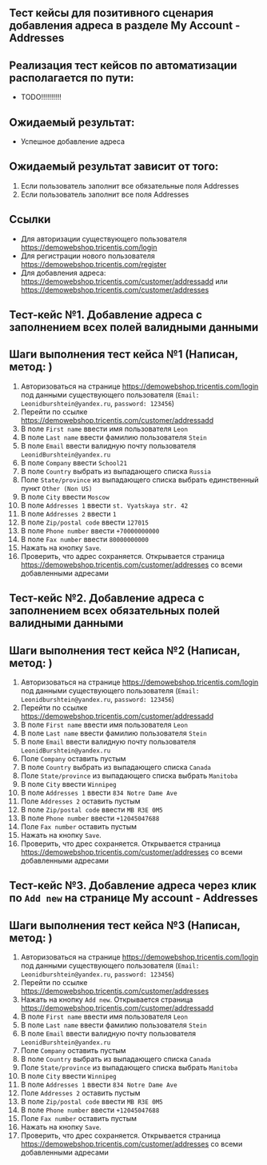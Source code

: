## Тест кейсы для позитивного сценария добавления адреса в разделе My Account - Addresses

## Реализация тест кейсов по автоматизации располагается по пути:

- TODO!!!!!!!!!!

## Ожидаемый результат:

- Успешное добавление адреса

## Ожидаемый результат зависит от того:

1) Если пользователь заполнит все обязательные поля Addresses
2) Если пользователь заполнит все поля Addresses

## Ссылки
- Для авторизации существующего пользователя https://demowebshop.tricentis.com/login
- Для регистрации нового пользователя https://demowebshop.tricentis.com/register
- Для добавления адреса: https://demowebshop.tricentis.com/customer/addressadd или https://demowebshop.tricentis.com/customer/addresses

## Тест-кейс №1. Добавление адреса с заполнением всех полей валидными данными
## Шаги выполнения тест кейса №1 (Написан, метод: )

1) Авторизоваться на странице https://demowebshop.tricentis.com/login под данными существующего пользователя (`Email: Leonidburshtein@yandex.ru`, `password: 123456`)
2) Перейти по ссылке https://demowebshop.tricentis.com/customer/addressadd
3) В поле `First name` ввести имя пользователя `Leon`
4) В поле `Last name` ввести фамилию пользователя `Stein`
5) В поле `Email` ввести валидную почту пользователя `LeonidBurshtein@yandex.ru`
6) В поле `Company` ввести `School21`
7) В поле `Country` выбрать из выпадающего списка `Russia`
8) Поле `State/province` из выпадающего списка выбрать единственный пункт `Other (Non US)`
9) В поле `City` ввести `Moscow`
10) В поле `Addresses 1` ввести `st. Vyatskaya str. 42`
11) В поле `Addresses 2` ввести `1`
12) В поле `Zip/postal code` ввести `127015`
13) В поле `Phone number` ввести `+70000000000`
14) В поле `Fax number` ввести `80000000000`
15) Нажать на кнопку `Save`.
16) Проверить, что адрес сохраняется. Открывается страница https://demowebshop.tricentis.com/customer/addresses со всеми добавленными адресами


## Тест-кейс №2. Добавление адреса с заполнением всех обязательных полей валидными данными
## Шаги выполнения тест кейса №2 (Написан, метод: )

1) Авторизоваться на странице https://demowebshop.tricentis.com/login под данными существующего пользователя (`Email: Leonidburshtein@yandex.ru`, `password: 123456`)
2) Перейти по ссылке https://demowebshop.tricentis.com/customer/addressadd
3) В поле `First name` ввести имя пользователя `Leon`
4) В поле `Last name` ввести фамилию пользователя `Stein`
5) В поле `Email` ввести валидную почту пользователя `LeonidBurshtein@yandex.ru`
6) Поле `Company` оставить пустым 
7) В поле `Country` выбрать из выпадающего списка `Canada`
8) Поле `State/province` из выпадающего списка выбрать `Manitoba`
9) В поле `City` ввести `Winnipeg`
10) В поле `Addresses 1` ввести `834 Notre Dame Ave`
11) Поле `Addresses 2` оставить пустым 
12) В поле `Zip/postal code` ввести `MB R3E 0M5`
13) В поле `Phone number` ввести `+12045047688`
14) Поле `Fax number` оставить пустым 
15) Нажать на кнопку `Save`.
16) Проверить, что дрес сохраняется. Открывается страница https://demowebshop.tricentis.com/customer/addresses со всеми добавленными адресами


## Тест-кейс №3. Добавление адреса через клик по `Add new` на странице My account - Addresses
## Шаги выполнения тест кейса №3 (Написан, метод: )

1) Авторизоваться на странице https://demowebshop.tricentis.com/login под данными существующего пользователя (`Email: Leonidburshtein@yandex.ru`, `password: 123456`)
2) Перейти по ссылке https://demowebshop.tricentis.com/customer/addresses
3) Нажать на кнопку `Add new`. Открывается страница https://demowebshop.tricentis.com/customer/addressadd
4) В поле `First name` ввести имя пользователя `Leon`
5) В поле `Last name` ввести фамилию пользователя `Stein`
6) В поле `Email` ввести валидную почту пользователя `LeonidBurshtein@yandex.ru`
7) Поле `Company` оставить пустым 
8) В поле `Country` выбрать из выпадающего списка `Canada`
9) Поле `State/province` из выпадающего списка выбрать `Manitoba`
10) В поле `City` ввести `Winnipeg`
11) В поле `Addresses 1` ввести `834 Notre Dame Ave`
12) Поле `Addresses 2` оставить пустым 
13) В поле `Zip/postal code` ввести `MB R3E 0M5`
14) В поле `Phone number` ввести `+12045047688`
15) Поле `Fax number` оставить пустым 
16) Нажать на кнопку `Save`.
17) Проверить, что дрес сохраняется. Открывается страница https://demowebshop.tricentis.com/customer/addresses со всеми добавленными адресами

